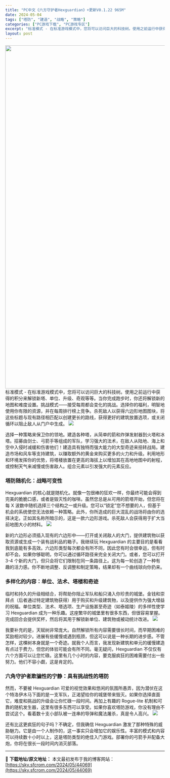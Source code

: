 ```yaml
---
title: "PC中文《六方守护者Hexguardian》+更新V0.1.22 965M"
date: 2024-05-04
tags: ["塔防", "建造", "战略", "策略"]
categories: ["PC游戏下载", "PC游戏专区"]
excerpt: "标准模式 - 在标准游戏模式中，您将可以访问巨大的科技树。使用之前运行中获得的积分来解锁新塔、单位、升级、奇观等等。当你完成跑步时，你还将解锁新的地图和难度设置。挑战模式——接受每周都会变化的挑战。选择你的福利，明智地使用你有限的资源，并在每周排行榜上竞争。杀死敌人以获得六边形地图图块，将这些标题与&hellip;"
layout: post
---
```


<img class="aligncenter size-full wp-image-44067" src="https://sky.sfcrom.com/wp-content/uploads/2024/05/20240504210622-9a80b.jpeg" alt="" width="1920" height="1080" />
标准模式 - 在标准游戏模式中，您将可以访问巨大的科技树。使用之前运行中获得的积分来解锁新塔、单位、升级、奇观等等。当你完成跑步时，你还将解锁新的地图和难度设置。挑战模式——接受每周都会变化的挑战。选择你的福利，明智地使用你有限的资源，并在每周排行榜上竞争。杀死敌人以获得六边形地图图块，将这些标题与现有路径相匹配以创建更长的路线，获得更好的建筑放置选项，或关闭循环以阻止敌人从门户中生成。

<img src="https://sky.sfcrom.com/wp-content/uploads/2024/05/20240504210625-5ee03.jpeg" />

<span>选择一种策略来保卫你的领地。建造各种塔，从简单的箭和炸弹发射器到火塔和冰塔。招募由剑士、弓箭手等组成的军队，学习强大的法术，在敌人从陆地、海上和空中入侵时减缓和伤害他们！建造具有独特而强大能力的大型奇迹来扭转战局。建造市场和风车等支持建筑，以赚取额外的黄金来购买更多的火力和升级。利用地形和环境发挥你的优势，将塔楼放置在更高的海拔上以增加其在高地地图中的射程，或控制天气来减慢或伤害敌人。组合元素以引发强大的元素反应。</span>
<h3><span>塔防随机化：战略可变性</span></h3>
<span>Hexguardian 的核心就是随机化。就像一包很棒的狂欢一样，你最终可能会得到完美的脆脆口感，或者是毁灭性的咖啡。虽然您总是从可用的箭塔开始，但您将在每 X 波数中随机选择三个结构之一或升级。您可以“锁定”您不想要的人，但基于机会的系统使您无法依赖一种策略。此外，你所造成的巨大混乱的战场将由你的选择决定。正如其名称所暗示的，这是一款六边形游戏。杀死敌人会获得用于扩大当前地图大小的材料。</span>

<img src="https://sky.sfcrom.com/wp-content/uploads/2024/05/20240504210628-beeb3.jpeg" />

<span>新的六边形必须插入现有的六边形中——打开或关闭敌人的大门，提供建筑物以获取资源或生成一个装有战利品的箱子。我继续玩 Hexguardian 的主要目的是看看我到底能有多高效。六边形类型每次都会有所不同，因此您有时会很幸运，但有时却不会。如果你够聪明，你可以通过循环路径来完全关闭大门。或者，您可以打开 3-4 个新的大门，但只会将它们限制在同一条路径上。这为每一轮创造了一种有趣的活力感。你不断地调整、反调整和制定策略，结果却有一个曲线球向你扔来。</span>
<h3><span>多样化的内容：单位、法术、塔楼和奇迹</span></h3>
<span>临时和持久的升级相结合，将帮助你阻止军队和船只涌入你珍贵的城堡。金钱和崇拜点（后者通过特定建筑物获得）用于购买和升级建筑物，以及提供作为强大增益的祝福。单位类型、法术、塔选项、生产设施甚至奇迹（如泰姬陵）的多样性使学习 Hexguardian 成为一种乐趣。这座繁华的城堡里有很多东西，但很容易掌握。完成回合会提供奖杯，然后将其用于解锁新单位、建筑物或被动统计改进。</span>

<img src="https://sky.sfcrom.com/wp-content/uploads/2024/05/20240504210631-c8050.jpeg" />

<span>我要补充的是，天赋树非常庞大。自然解锁所有内容需要很长时间，而早期困难的奖励相对较少。进展有些缓慢或遇到瓶颈，但这可以说是一种长期的进步感。不管怎样，这棵树本身就是一个奇迹。就我个人而言，我发现新建筑和单元的缓慢建造有点过于费力，但您的体验可能会有所不同。毫无疑问，Hexguardian 不仅仅有六个方面可以让您忙碌。这里有几个小时的内容，要克服疯狂的困难需要付出一些努力。他们不容小觑，这是肯定的。</span>
<h3><span>六角守护者欺骗性的宁静：具有挑战性的塔防</span></h3>
<span>然而，不要被 Hexguardian 可爱的视觉效果和悠闲的氛围所愚弄，因为潜伏在这个特洛伊木马下面的是一支军队，正渴望给你的城堡带来毁灭。如果你选择直面它，难度和挑战的升级会让你忙碌一段时间。再加上有趣的 Rogue-lite 机制和可靠的随机发生器，这里有很多东西可以享受。如果你喜欢塔防游戏，你没有理由不尝试这个。看着数十支小部队被一连串的导弹和魔法屠杀，真是令人高兴。</span>

<img src="https://sky.sfcrom.com/wp-content/uploads/2024/05/20240504210634-a2fad.jpeg" />

还有比这更疯狂的句子吗？不确定，但我确信 Hexguardian 激发了那种特殊的威胁魅力。它是由一个人制作的，这一事实只会增加它的娱乐性。丰富的模式和内容可以持续数十小时以上，这是塔防类型的绝佳入门游戏。部署你的弓箭手并配备大炮，你将在很长一段时间内消灭部落。

---
📖 **下载地址/原文地址：** 本文最初发布于我的博客网站：[https://sky.sfcrom.com/2024/05/44069](https://sky.sfcrom.com/2024/05/44069)
